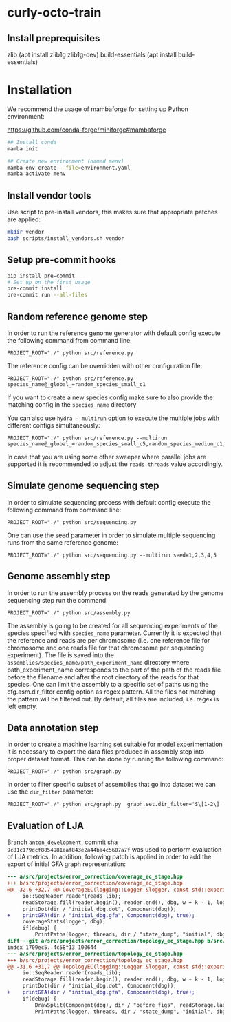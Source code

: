 # curly-octo-train

## Install preprequisites

zlib (apt install zlib1g zlib1g-dev)
build-essentials (apt install build-essentials)

# Installation

We recommend the usage of mambaforge for setting up Python environment:

https://github.com/conda-forge/miniforge#mambaforge

```Bash
## Install conda
mamba init

## Create new environment (named menv)
mamba env create --file=environment.yaml
mamba activate menv
```

## Install vendor tools

Use script to pre-install vendors, this makes sure that appropriate patches are applied:

```bash
mkdir vendor
bash scripts/install_vendors.sh vendor
```

## Setup pre-commit hooks

```bash
pip install pre-commit
# Set up on the first usage
pre-commit install
pre-commit run --all-files
```

## Random reference genome step

In order to run the reference genome generator with default config execute the following command from command line:

```
PROJECT_ROOT="./" python src/reference.py
```

The reference config can be overridden with other configuration file:

```
PROJECT_ROOT="./" python src/reference.py species_name@_global_=random_species_small_c1
```

If you want to create a new species config make sure to also provide the matching config in the `species_name` directory

You can also use `hydra --multirun` option to execute the multiple jobs with different configs simultaneously:

```
PROJECT_ROOT="./" python src/reference.py --multirun species_name@_global_=random_species_small_c5,random_species_medium_c1,random_species_medium_c5
```

In case that you are using some other sweeper where parallel jobs are supported it is recommended to adjust the `reads.threads` value accordingly.

## Simulate genome sequencing step

In order to simulate sequencing process with default config execute the following command from command line:

```
PROJECT_ROOT="./" python src/sequencing.py
```

One can use the seed parameter in order to simulate multiple sequencing runs from the same reference genome:

```
PROJECT_ROOT="./" python src/sequencing.py --multirun seed=1,2,3,4,5
```

## Genome assembly step

In order to run the assembly process on the reads generated by the genome sequencing step run the command:

```
PROJECT_ROOT="./" python src/assembly.py
```

The assembly is going to be created for all sequencing experiments of the species specified with `species_name` parameter. Currently it is expected that the reference and reads are per chromosome (i.e. one reference file for
chromosome and one reads file for that chromosome per sequencing experiment). The file is saved into the `assemblies/species_name/path_experiment_name` directory where path_experiment_name corresponds to the part of
the path of the reads file before the filename and after the root directory of the reads for that species.
One can limit the assembly to a specific set of paths using the cfg.asm.dir_filter config option as regex pattern.
All the files not matching the pattern will be filtered out. By default, all files are included, i.e. regex is left empty.

## Data annotation step

In order to create a machine learning set suitable for model experimentation it is necessary to export the
data files produced in assembly step into proper dataset format. This can be done by running the following command:

```
PROJECT_ROOT="./" python src/graph.py
```

In order to filter specific subset of assemblies that go into dataset we can use the `dir_filter` parameter:

```
PROJECT_ROOT="./" python src/graph.py  graph.set.dir_filter='S\[1-2\]'
```

## Evaluation of LJA

Branch `anton_development`, commit sha `9c81c179dcf8854981eaf843e2a44ba4c5607a7f` was used to perform evaluation of LJA metrics. In addition, following patch is applied
in order to add the export of initial GFA graph representation:

```diff
--- a/src/projects/error_correction/coverage_ec_stage.hpp
+++ b/src/projects/error_correction/coverage_ec_stage.hpp
@@ -32,6 +32,7 @@ CoverageEC(logging::Logger &logger, const std::experimental::filesystem::path &d
     io::SeqReader reader(reads_lib);
     readStorage.fill(reader.begin(), reader.end(), dbg, w + k - 1, logger, threads);
     printDot(dir / "initial_dbg.dot", Component(dbg));
+    printGFA(dir / "initial_dbg.gfa", Component(dbg), true);
     coverageStats(logger, dbg);
     if(debug) {
         PrintPaths(logger, threads, dir / "state_dump", "initial", dbg, readStorage, paths_lib, true);
diff --git a/src/projects/error_correction/topology_ec_stage.hpp b/src/projects/error_correction/topology_ec_stage.hpp
index 1709ec5..4c58f13 100644
--- a/src/projects/error_correction/topology_ec_stage.hpp
+++ b/src/projects/error_correction/topology_ec_stage.hpp
@@ -31,6 +31,7 @@ TopologyEC(logging::Logger &logger, const std::experimental::filesystem::path &d
     io::SeqReader reader(reads_lib);
     readStorage.fill(reader.begin(), reader.end(), dbg, w + k - 1, logger, threads);
     printDot(dir / "initial_dbg.dot", Component(dbg));
+    printGFA(dir / "initial_dbg.gfa", Component(dbg), true);
     if(debug) {
         DrawSplit(Component(dbg), dir / "before_figs", readStorage.labeler(), 25000);
         PrintPaths(logger, threads, dir / "state_dump", "initial", dbg, readStorage, paths_lib, false);
```
